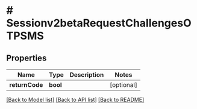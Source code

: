 # # Sessionv2betaRequestChallengesOTPSMS

## Properties

Name | Type | Description | Notes
------------ | ------------- | ------------- | -------------
**returnCode** | **bool** |  | [optional]

[[Back to Model list]](../../README.md#models) [[Back to API list]](../../README.md#endpoints) [[Back to README]](../../README.md)
